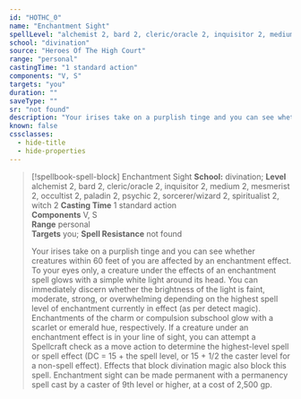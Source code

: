 ```yaml
---
id: "HOTHC_0"
name: "Enchantment Sight"
spellLevel: "alchemist 2, bard 2, cleric/oracle 2, inquisitor 2, medium 2, mesmerist 2, occultist 2, paladin 2, psychic 2, sorcerer/wizard 2, spiritualist 2, witch 2"
school: "divination"
source: "Heroes Of The High Court"
range: "personal"
castingTime: "1 standard action"
components: "V, S"
targets: "you"
duration: ""
saveType: ""
sr: "not found"
description: "Your irises take on a purplish tinge and you can see whether creatures within 60 feet of you are affected by an enchantment effect. To your eyes only, a creature under the effects of an enchantment spell glows with a simple white light around its head. You can immediately discern whether the brightness of the light is faint, moderate, strong, or overwhelming depending on the highest spell level of enchantment currently in effect (as per detect magic). Enchantments of the charm or compulsion subschool glow with a scarlet or emerald hue, respectively.  If a creature under an enchantment effect is in your line of sight, you can attempt a Spellcraft check as a move action to determine the highest-level spell or spell effect (DC = 15 + the spell level, or 15 + 1/2 the caster level for a non-spell effect). Effects that block divination magic also block this spell.  Enchantment sight can be made permanent with a permanency spell cast by a caster of 9th level or higher, at a cost of 2,500 gp."
known: false
cssclasses:
  - hide-title
  - hide-properties
---
```


> [!spellbook-spell-block] Enchantment Sight
> **School:** divination; **Level** alchemist 2, bard 2, cleric/oracle 2, inquisitor 2, medium 2, mesmerist 2, occultist 2, paladin 2, psychic 2, sorcerer/wizard 2, spiritualist 2, witch 2
> **Casting Time** 1 standard action  
> **Components** V, S  
> **Range** personal  
> **Targets** you; **Spell Resistance** not found
> 
> Your irises take on a purplish tinge and you can see whether creatures within 60 feet of you are affected by an enchantment effect. To your eyes only, a creature under the effects of an enchantment spell glows with a simple white light around its head. You can immediately discern whether the brightness of the light is faint, moderate, strong, or overwhelming depending on the highest spell level of enchantment currently in effect (as per detect magic). Enchantments of the charm or compulsion subschool glow with a scarlet or emerald hue, respectively.  If a creature under an enchantment effect is in your line of sight, you can attempt a Spellcraft check as a move action to determine the highest-level spell or spell effect (DC = 15 + the spell level, or 15 + 1/2 the caster level for a non-spell effect). Effects that block divination magic also block this spell.  Enchantment sight can be made permanent with a permanency spell cast by a caster of 9th level or higher, at a cost of 2,500 gp.